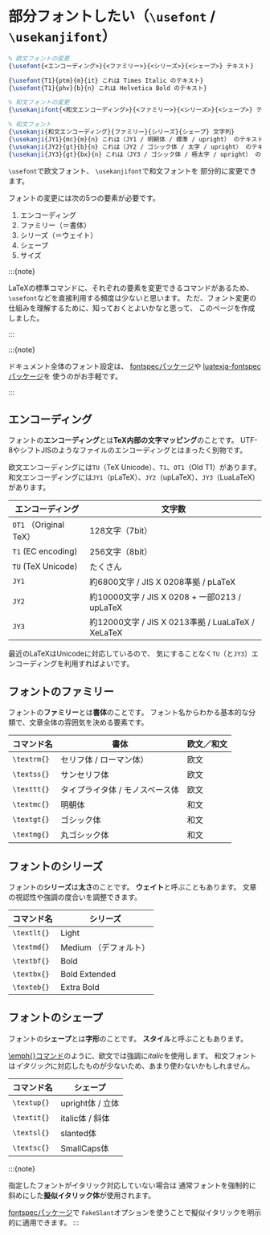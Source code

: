 # 部分フォントしたい（`\usefont` / `\usekanjifont`）

```latex
% 欧文フォントの変更
{\usefont{<エンコーディング>}{<ファミリー>}{<シリーズ>}{<シェープ>} テキスト}

{\usefont{T1}{ptm}{m}{it} これは Times Italic のテキスト}
{\usefont{T1}{phv}{b}{n} これは Helvetica Bold のテキスト}

% 和文フォントの変更
{\usekanjifont{<和文エンコーディング>}{<ファミリー>}{<シリーズ>}{<シェープ>} テキスト}

% 和文フォント
{\usekanji{和文エンコーディング}{ファミリー}{シリーズ}{シェープ} 文字列}
{\usekanji{JY1}{mc}{m}{n} これは（JY1 / 明朝体 / 標準 / upright） のテキスト} % pLaTeX
{\usekanji{JY2}{gt}{b}{n} これは（JY2 / ゴシック体 / 太字 / upright） のテキスト} % upLaTeX
{\usekanji{JY3}{gt}{bx}{n} これは（JY3 / ゴシック体 / 極太字 / upright） のテキスト} % LuaLaTeX
```

`\usefont`で欧文フォント、
`\usekanjifont`で和文フォントを
部分的に変更できます。

フォントの変更には次の5つの要素が必要です。

1. エンコーディング
1. ファミリー（＝書体）
1. シリーズ（＝ウェイト）
1. シェープ
1. サイズ

:::{note}

LaTeXの標準コマンドに、それぞれの要素を変更できるコマンドがあるため、
`\usefont`などを直接利用する頻度は少ないと思います。
ただ、フォント変更の仕組みを理解するために、知っておくとよいかなと思って、
このページを作成しました。

:::

:::{note}

ドキュメント全体のフォント設定は、
[fontspecパッケージ](./latex-fontspec.md)や
[luatexja-fontspecパッケージ](./latex-luatexja-fontspec.md)を
使うのがお手軽です。

:::

## エンコーディング

フォントの**エンコーディング**とは**TeX内部の文字マッピング**のことです。
UTF-8やシフトJISのようなファイルのエンコーディングとはまったく別物です。

欧文エンコーディングには`TU`（TeX Unicode）、`T1`、`OT1`（Old T1）があります。
和文エンコーディングには`JY1`（pLaTeX）、`JY2`（upLaTeX）、`JY3`（LuaLaTeX）があります。

| エンコーディング | 文字数 |
|---|---|
| `OT1` （Original TeX） | 128文字（7bit） |
| `T1` (EC encoding) | 256文字（8bit） |
| `TU` (TeX Unicode) | たくさん |
| `JY1` | 約6800文字 / JIS X 0208準拠 / pLaTeX |
| `JY2` | 約10000文字 / JIS X 0208 + 一部0213 / upLaTeX |
| `JY3` | 約12000文字 / JIS X 0213準拠 / LuaLaTeX / XeLaTeX |

最近のLaTeXはUnicodeに対応しているので、
気にすることなく`TU`（と`JY3`）エンコーディングを利用すればよいです。

## フォントのファミリー

フォントの**ファミリー**とは**書体**のことです。
フォント名からわかる基本的な分類で、文章全体の雰囲気を決める要素です。

| コマンド名 | 書体 | 欧文／和文 |
|---|---|---|
| `\textrm{}` | セリフ体 / ローマン体） | 欧文 |
| `\textss{}` | サンセリフ体 | 欧文 |
| `\texttt{}` | タイプライタ体 / モノスペース体 | 欧文 |
| `\textmc{}` | 明朝体 | 和文 |
| `\textgt{}` | ゴシック体 | 和文 |
| `\textmg{}` | 丸ゴシック体 | 和文 |

## フォントのシリーズ

フォントの**シリーズ**は**太さ**のことです。
**ウェイト**と呼ぶこともあります。
文章の視認性や強調の度合いを調整できます。

| コマンド名 | シリーズ |
|---|---|
| `\textlt{}` | Light |
| `\textmd{}` | Medium （デフォルト） |
| `\textbf{}` | Bold |
| `\textbx{}` | Bold Extended |
| `\texteb{}` | Extra Bold |

## フォントのシェープ

フォントの**シェープ**とは**字形**のことです。
**スタイル**と呼ぶこともあります。

[\emph{}コマンド](./latex-emph.md)のように、欧文では強調に*italic*を使用します。
和文フォントは*イタリック*に対応したものが少ないため、あまり使わないかもしれません。

| コマンド名 | シェープ |
|---|---|
| `\textup{}` | upright体 / 立体 |
| `\textit{}` | italic体 / 斜体|
| `\textsl{}` | slanted体 |
| `\textsc{}` | SmallCaps体 |

:::{note}

指定したフォントがイタリック対応していない場合は
通常フォントを強制的に斜めにした**擬似イタリック体**が使用されます。

[fontspecパッケージ](./latex-fontspec.md)で
`FakeSlant`オプションを使うことで擬似イタリックを明示的に適用できます。
:::
